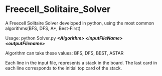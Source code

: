# Freecell_Solitaire_Solver
A Freecell Solitaire Solver developed in python, using the most common algorithms(BFS, DFS, A*, Best-First)

Usage: python Solver.py ***\<Algorithm\>  \<inputFileName\>  \<outputFilename\>***

Algorithm can take these values: BFS, DFS, BEST, ASTAR

Each line in the input file, represents a stack in the board. The last card in each line corresponds to the initial top card of the stack.
